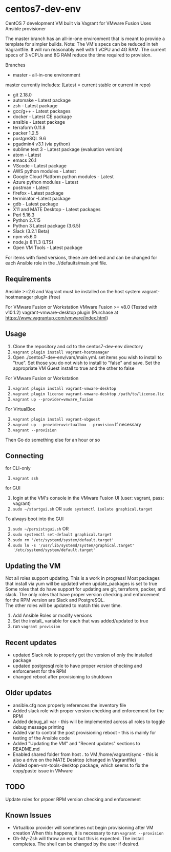 # centos7-dev-env
CentOS 7 development VM built via Vagrant for VMware Fusion
Uses Ansible provisioner

The master branch has an all-in-one environment that is meant to provide a template for simpler builds.
Note: The VM's specs can be reduced in teh Vagrantfile.  It will run reasonably well with 1 vCPU and 4G RAM.
      The current specs of 3 vCPUs and 8G RAM reduce the time required to provision.


Branches
* master - all-in-one environment


master currently includes: (Latest = current stable or current in repo)
* git 2.18.0
* automake - Latest package
* zsh - Latest package
* gcc/g++ - Latest packages
* docker - Latest CE package
* ansible - Latest package
* terraform 0.11.8
* packer 1.2.5
* postgreSQL 9.6
* pgadmin4 v3.1 (via python)
* sublime text 3 - Latest package (evaluation version)
* atom - Latest
* emacs 26.1
* VScode - Latest package
* AWS python modules - Latest
* Google Cloud Platform python modules - Latest
* Azure python modules - Latest
* postman - Latest
* firefox - Latest package
* terminator -Latest package
* gdb - Latest package
* X11 and MATE Desktop - Latest packages
* Perl 5.16.3
* Python 2.7.15
* Python 3 Latest package (3.6.5)
* Slack (3.2.1 Beta)
* npm v5.6.0
* node.js 8.11.3 (LTS)
* Open VM Tools - Latest package

For items with fixed versions, these are defined and can be changed for each Ansible role in the ./<role>/defaults/main.yml file.


## Requirements
Ansible >=2.6 and Vagrant must be installed on the host system
vagrant-hostmanager plugin (free)

For VMware Fusion or Workstation
VMware Fusion >= v8.0 (Tested with v10.1.2)
vagrant-vmware-desktop plugin (Purchase at https://www.vagrantup.com/vmware/index.html)



## Usage
1. Clone the repository and cd to the centos7-dev-env directory
2. `vagrant plugin install vagrant-hostmanager`
3. Open ./centos7-dev-env/vars/main.yml. set items you wish to install to "true".  Set those you do not wish to install to "false" and save.
   Set the appropriate VM Guest install to true and the other to false

For VMware Fusion or Workstation
1. `vagrant plugin install vagrant-vmware-desktop`
2. `vagrant plugin license vagrant-vmware-desktop /path/to/license.lic`
3. `vagrant up --provider=vmware_fusion`

For VirtualBox
1. `vagrant plugin install vagrant-vbguest`
2. `vagrant up --provider=virtualbox --provision`
If necessary
3. `vagrant --provision` 

Then
Go do something else for an hour or so


## Connecting
for CLI-only
1. `vagrant ssh`

for GUI
1. login at the VM's console in the VMware Fusion UI (user: vagrant, pass: vagrant)
2. `sudo ~/startgui.sh` OR `sudo systemctl isolate graphical.target` 

To always boot into the GUI
1. `sudo ~/persistsgui.sh` 
     OR
2. `sudo systemctl set-default graphical.target`
3. `sudo rm '/etc/systemd/system/default.target'`
4. `sudo ln -s '/usr/lib/systemd/system/graphical.target' '/etc/systemd/system/default.target'`


## Updating the VM
Not all roles support updating.  This is a work in progress!
Most packages that install via yum will be updated when update_packages is set to true
Some roles that do have support for updating are git, terraform, packer, and slack.
The only roles that have proper version checking and enforcement for the RPM version are Slack and PostgreSQL.  
The other roles will be updated to match this over time.

1. Add Ansible Roles or modify versions
2. Set the install_<item> variable for each that was added/updated to true
3. run `vagrant provision`


## Recent updates
* updated Slack role to properly get the version of only the installed package
* updated postgresql role to have proper version checking and enforcement for the RPM
* changed reboot after provisioning to shutdown

## Older updates 
* ansible.cfg now properly references the inventory file
* Added slack role with proper version checking and enforcement for the RPM
* Added debug_all var - this will be implemented across all roles to toggle debug message printing
* Added var to control the post provisioning reboot - this is mainly for testing of the Ansible code
* Added "Updating the VM" and "Recent updates" sections to README.md
* Enabled shared folder from host . to VM /home/vagrant/sync - this is also a drive on the MATE Desktop (changed in Vagrantfile)
* Added open-vm-tools-desktop package, which seems to fix the copy/paste issue in VMware


## TODO
Update roles for prpoer RPM version checking and enforcement 


## Known Issues
* Virtualbox provider will sometimes not begin provisioning after VM creation
  When this happens, it is necessary to run `vagrant --provision`
* Oh-My-Zsh will throw an error but this is expected.  The install completes. The shell can be changed by the user if desired.
